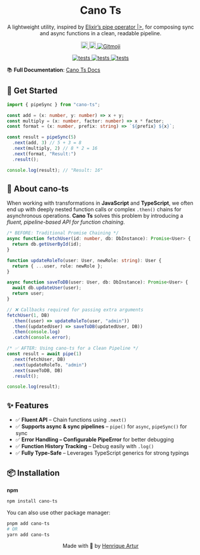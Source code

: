 <h1 align="center">Cano Ts</h1>

<p align="center">
A lightweight utility, inspired by <a href="https://hexdocs.pm/elixir/Kernel.html#%7C%3E/2" target="_blank">Elixir’s pipe operator |></a>, for composing sync and async functions in a clean, readable pipeline. 
</p>

<p align="center">
  <a href="https://www.npmjs.com/package/cano-ts" target="_blank">
    <img src="https://img.shields.io/npm/v/cano-ts.svg" alt="npm version" height="18">
  </a>
  <a href="https://github.com/HenriqueArtur/cano-ts" target="_blank">
    <img src="https://img.shields.io/npm/l/cano-ts.svg" alt="MIT license" height="18">
  </a>
  <a href="https://gitmoji.dev">
    <img
      src="https://img.shields.io/badge/gitmoji-%20😜%20😍-FFDD67.svg"
      alt="Gitmoji"
    />
  </a>
</p>
<p align="center">
  <a href="https://github.com/HenriqueArtur/cano-ts/actions/workflows/unit-tests.yaml">
    <img src="https://github.com/HenriqueArtur/cano-ts/actions/workflows/unit-tests.yaml/badge.svg" alt="tests">
  </a>
  <a href="https://github.com/HenriqueArtur/cano-ts/actions/workflows/test-build.yaml">
    <img src="https://github.com/HenriqueArtur/cano-ts/actions/workflows/test-build.yaml/badge.svg" alt="tests">
  </a>
  <a href="https://github.com/HenriqueArtur/cano-ts/actions/workflows/type-safe.yaml">
    <img src="https://github.com/HenriqueArtur/cano-ts/actions/workflows/type-safe.yaml/badge.svg" alt="tests">
  </a>
</p>

📚 **Full Documentation**: [Cano Ts Docs](https://HenriqueArtur.github.io/cano-ts/)

## 🚀 Get Started
```typescript
import { pipeSync } from "cano-ts";

const add = (x: number, y: number) => x + y;
const multiply = (x: number, factor: number) => x * factor;
const format = (x: number, prefix: string) => `${prefix} ${x}`;

const result = pipeSync(5)
  .next(add, 3) // 5 + 3 = 8
  .next(multiply, 2) // 8 * 2 = 16
  .next(format, "Result:")
  .result();

console.log(result); // "Result: 16"
```

## 📖 About cano-ts

When working with transformations in **JavaScript** and **TypeScript**, we often end up with deeply nested function calls or complex `.then()` chains for asynchronous operations. **Cano Ts** solves this problem by introducing a *fluent, pipeline-based API for function chaining*.

```typescript
/* BEFORE: Traditional Promise Chaining */
async function fetchUser(id: number, db: DbInstance): Promise<User> {
  return db.getUserById(id);
}

function updateRoleTo(user: User, newRole: string): User {
  return { ...user, role: newRole };
}

async function saveToDB(user: User, db: DbInstance): Promise<User> {
  await db.updateUser(user);
  return user;
}

// ❌ Callbacks required for passing extra arguments
fetchUser(1, DB)
  .then((user) => updateRoleTo(user, "admin"))
  .then((updatedUser) => saveToDB(updatedUser, DB))
  .then(console.log)
  .catch(console.error);

/* ✅ AFTER: Using cano-ts for a Clean Pipeline */
const result = await pipe(1)
  .next(fetchUser, DB)
  .next(updateRoleTo, "admin")
  .next(saveToDB, DB)
  .result();

console.log(result);
```

## ✨ Features

- ✅ **Fluent API** – Chain functions using `.next()`
- ✅ **Supports async & sync pipelines** – `pipe()` for `async`, `pipeSync()` for sync
- ✅ **Error Handling – Configurable PipeError** for better debugging
- ✅ **Function History Tracking** – Debug easily with `.log()`
- ✅ **Fully Type-Safe** – Leverages TypeScript generics for strong typings

## 📦 Installation
**npm**
```sh
npm install cano-ts
```

You can also use other package manager:
```sh
pnpm add cano-ts
# OR
yarn add cano-ts
```
<p align="center"> Made with 💜 by <a href="https://github.com/HenriqueArtur" target="_blank">Henrique Artur</a></p>
